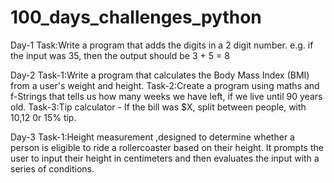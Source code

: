 # 100_days_challenges_python

Day-1 
Task:Write a program that adds the digits in a 2 digit number. e.g. if the input was 35, then the output should be 3 + 5 = 8

Day-2
Task-1:Write a program that calculates the Body Mass Index (BMI) from a user's weight and height.
Task-2:Create a program using maths and f-Strings that tells us how many weeks we have left, if we live until 90 years old.
Task-3:Tip calculator - If the bill was $X, split between  people, with 10,12 0r 15% tip. 

Day-3
Task-1:Height measurement ,designed to determine whether a person is eligible to ride a rollercoaster based on their height. It prompts the user to input their height in centimeters and then evaluates the input with a series of conditions.
